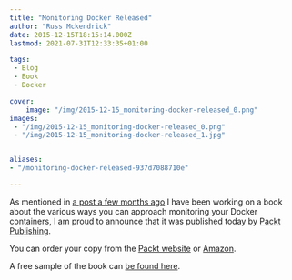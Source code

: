 ```yaml
---
title: "Monitoring Docker Released"
author: "Russ Mckendrick"
date: 2015-12-15T18:15:14.000Z
lastmod: 2021-07-31T12:33:35+01:00

tags:
 - Blog
 - Book
 - Docker

cover:
    image: "/img/2015-12-15_monitoring-docker-released_0.png" 
images:
 - "/img/2015-12-15_monitoring-docker-released_0.png"
 - "/img/2015-12-15_monitoring-docker-released_1.jpg"


aliases:
- "/monitoring-docker-released-937d7088710e"

---
```


As mentioned in [a post a few months ago](https://media-glass.es/2015/10/11/monitoring-docker-book/) I have been working on a book about the various ways you can approach monitoring your Docker containers, I am proud to announce that it was published today by [Packt Publishing](https://www.packtpub.com).

You can order your copy from the [Packt website](https://www.packtpub.com/virtualization-and-cloud/monitoring-docker/) or [Amazon](http://www.amazon.co.uk/Monitoring-Docker-Russ-McKendrick/dp/1785882759/).

A free sample of the book can [be found here](http://www.slideshare.net/PacktPub/monitoring-docker-sample-chapter).
